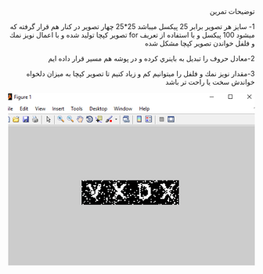 <div  dir="rtl">
  
  توضيحات تمرين

1-
سايز هر تصوير برابر 25 پيكسل ميباشد 25*25 چهار تصوير در كنار هم قرار گرفته كه ميشود 100 پيكسل و با استفاده از تعريف for تصوير كپچا توليد شده و با اعمال نويز نمك و فلفل خواندن تصوير كپچا مشكل شده
</br>

2-معادل حروف را تبديل به باينري كرده و در پوشه هم مسير  قرار داده ايم
</br>


3-مقدار نويز نمك و فلفل را ميتوانيم كم و زياد كنيم تا تصوير كپچا به ميزان دلخواه خواندش سخت يا راحت تر باشد
   
  </div>


![خروجي تمرين](https://github.com/semnan-university-ai/image-processing-class/blob/main/excersiecs/Homayontoosy/19/output%20tamrin19.png)
